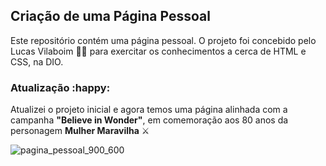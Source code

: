 ## Criação de uma Página Pessoal

Este repositório contém uma página pessoal. O projeto foi concebido pelo Lucas Vilaboim :man_technologist: para exercitar os conhecimentos a cerca de HTML e CSS, na DIO.

### Atualização :happy:

Atualizei o projeto inicial e agora temos uma página alinhada com a campanha **"Believe in Wonder"**, em comemoração aos 80 anos da personagem **Mulher Maravilha** :crossed_swords:

![pagina_pessoal_900_600](C:\workspace\PROJETOS-DIO\pagina_pessoal_900_600.png)